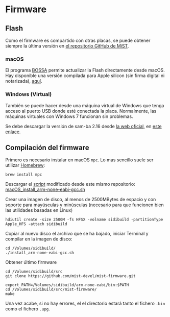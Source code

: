 # Firmware

## Flash

Como el firmware es compartido con otras placas, se puede obtener siempre la última versión en [el repositorio GitHub de MiST](https://github.com/mist-devel/mist-binaries/tree/master/firmware).

### macOS

El programa [BOSSA](https://github.com/shumatech/BOSSA/releases) permite actualizar la Flash directamente desde macOS. Hay disponible una versión compilada para Apple silicon (sin firma digital ni notarizada), [aquí](../bin/bossa-1.9.1-arm64.dmg).

### Windows (Virtual)

También se puede hacer desde una máquina virtual de Windows que tenga acceso al puerto USB donde esté conectada la placa. Normalmente, las máquinas virtuales con Windows 7 funcionan sin problemas.

Se debe descargar la versión de sam-ba 2.16 desde [la web oficial](https://www.microchip.com/en-us/development-tool/SAM-BA-In-system-Programmer), en [este enlace](https://ww1.microchip.com/downloads/en/DeviceDoc/sam-ba_2.16_windows.exe).

## Compilación del firmware

Primero es necesario instalar en macOS `mpc`. Lo mas sencillo suele ser utilizar [Homebrew](https://brew.sh):

    brew install mpc

Descargar el [script](https://raw.githubusercontent.com/mist-devel/mist-board/master/tools/install_arm-none-eabi-gcc.sh) modificado desde este mismo repositorio: [macOS_install_arm-none-eabi-gcc.sh](https://github.com/kounch/sidi_ref/raw/main/src/macOS_install_arm-none-eabi-gcc.sh)

Crear una imagen de disco, al menos de 2500MBytes de espacio y con soporte para mayúsculas y minúsculas (necesario para que funcionen bien las utilidades basadas en Linux)

    hdiutil create -size 2500M -fs HFSX -volname sidibuild -partitionType Apple_HFS -attach sidibuild

Copiar al nuevo disco el archivo que se ha bajado, iniciar Terminal y compilar en la imagen de disco:

    cd /Volumes/sidibuild/
    ./install_arm-none-eabi-gcc.sh

Obtener último firmware

    cd /Volumes/sidibuild/src
    git clone https://github.com/mist-devel/mist-firmware.git

    export PATH=/Volumes/sidibuild/arm-none-eabi/bin:$PATH
    cd /Volumes/sidibuild/src/mist-firmware/
    make

Una vez acabe, si no hay errores, el el directorio estará tanto el fichero `.bin` como el fichero `.upg`.
